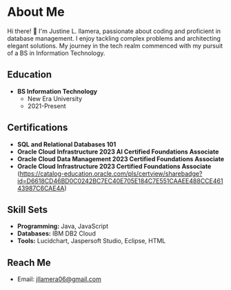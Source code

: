 # About Me

Hi there! 👋 I'm Justine L. llamera, passionate about coding and proficient in database management. I enjoy tackling complex problems and architecting elegant solutions. My journey in the tech realm commenced with my pursuit of a BS in Information Technology.

## Education

- **BS Information Technology**
  - New Era University
  - 2021-Present

## Certifications

- **SQL and Relational Databases 101**
- **Oracle Cloud Infrastructure 2023 AI Certified Foundations Associate**
- **Oracle Cloud Data Management 2023 Certified Foundations Associate**
- **Oracle Cloud Infrastructure 2023 Certified Foundations Associate** (https://catalog-education.oracle.com/pls/certview/sharebadge?id=D6618CD46BD0C0242BC7EC40E705E184C7E551CAAEE488CCE46143987C6CAE4A)


## Skill Sets

- **Programming:** Java, JavaScript
- **Databases:** IBM DB2 Cloud
- **Tools:** Lucidchart, Jaspersoft Studio, Eclipse, HTML

## Reach Me

- Email: jllamera06@gmail.com
